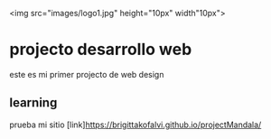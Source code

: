 <img src="images/logo1.jpg" height="10px" width"10px">

# projecto desarrollo web

este es mi primer projecto de web design
## learning

prueba mi sitio [link]https://brigittakofalvi.github.io/projectMandala/

